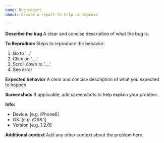```yaml
---
name: Bug report
about: Create a report to help us improve

---
```


**Describe the bug**
A clear and concise description of what the bug is.

**To Reproduce**
Steps to reproduce the behavior:
1. Go to '...'
2. Click on '....'
3. Scroll down to '....'
4. See error

**Expected behavior**
A clear and concise description of what you expected to happen.

**Screenshots**
If applicable, add screenshots to help explain your problem.

**Info:**
 - Device: [e.g. iPhone6]
 - OS: [e.g. iOS8.1]
 - Version [e.g. 1.2.0]

**Additional context**
Add any other context about the problem here.
